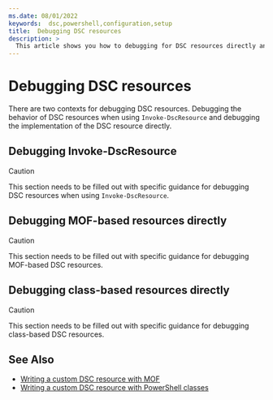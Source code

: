 ```yaml
---
ms.date: 08/01/2022
keywords:  dsc,powershell,configuration,setup
title:  Debugging DSC resources
description: >
  This article shows you how to debugging for DSC resources directly and with Invoke-DscResource.
---
```


# Debugging DSC resources

There are two contexts for debugging DSC resources. Debugging the behavior of DSC resources when using `Invoke-DscResource` and debugging the implementation of the DSC resource directly.

## Debugging Invoke-DscResource

> [!CAUTION]
> This section needs to be filled out with specific guidance for debugging DSC resources when using
> `Invoke-DscResource`.

## Debugging MOF-based resources directly

> [!CAUTION]
> This section needs to be filled out with specific guidance for debugging MOF-based DSC
> resources.

## Debugging class-based resources directly

> [!CAUTION]
> This section needs to be filled out with specific guidance for debugging class-based DSC
> resources.

## See Also

- [Writing a custom DSC resource with MOF][1]
- [Writing a custom DSC resource with PowerShell classes][2]

<!-- Reference Links -->

[1]: ../resources/authoringResourceMOF.md
[2]: ../resources/authoringResourceClass.md
